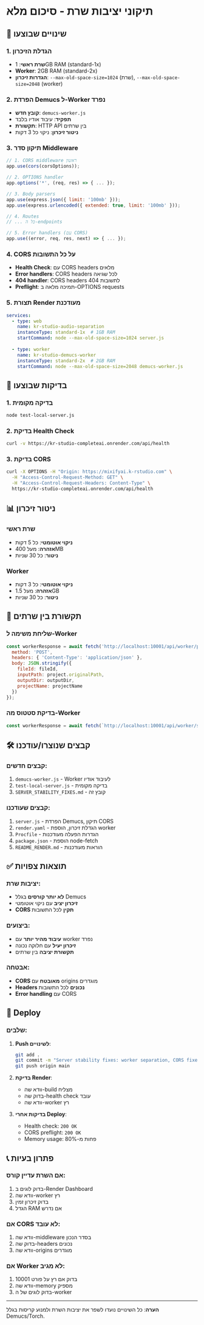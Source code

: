 # תיקוני יציבות שרת - סיכום מלא

## 🔧 שינויים שבוצעו

### 1. הגדלת הזיכרון
- **שרת ראשי**: 1GB RAM (standard-1x)
- **Worker**: 2GB RAM (standard-2x)
- **הגדרות זיכרון**: `--max-old-space-size=1024` (שרת), `--max-old-space-size=2048` (worker)

### 2. הפרדת Demucs ל-Worker נפרד
- **קובץ חדש**: `demucs-worker.js`
- **תפקיד**: עיבוד אודיו בלבד
- **תקשורת**: HTTP API בין שרתים
- **ניטור זיכרון**: ניקוי כל 3 דקות

### 3. תיקון סדר Middleware
```javascript
// 1. CORS middleware ראשון
app.use(cors(corsOptions));

// 2. OPTIONS handler
app.options('*', (req, res) => { ... });

// 3. Body parsers
app.use(express.json({ limit: '100mb' }));
app.use(express.urlencoded({ extended: true, limit: '100mb' }));

// 4. Routes
// ... כל ה-endpoints

// 5. Error handlers (עם CORS)
app.use((error, req, res, next) => { ... });
```

### 4. CORS על כל התשובות
- **Health Check**: עם CORS headers מלאים
- **Error handlers**: CORS headers לכל שגיאה
- **404 handler**: CORS headers לתשובות 404
- **Preflight**: תמיכה מלאה ב-OPTIONS requests

### 5. תצורת Render מעודכנת
```yaml
services:
  - type: web
    name: kr-studio-audio-separation
    instanceType: standard-1x  # 1GB RAM
    startCommand: node --max-old-space-size=1024 server.js
    
  - type: worker
    name: kr-studio-demucs-worker
    instanceType: standard-2x  # 2GB RAM
    startCommand: node --max-old-space-size=2048 demucs-worker.js
```

## 🧪 בדיקות שבוצעו

### 1. בדיקה מקומית
```bash
node test-local-server.js
```

### 2. בדיקת Health Check
```bash
curl -v https://kr-studio-completeai.onrender.com/api/health
```

### 3. בדיקת CORS
```bash
curl -X OPTIONS -H "Origin: https://mixifyai.k-rstudio.com" \
  -H "Access-Control-Request-Method: GET" \
  -H "Access-Control-Request-Headers: Content-Type" \
  https://kr-studio-completeai.onrender.com/api/health
```

## 📊 ניטור זיכרון

### שרת ראשי
- **ניקוי אוטומטי**: כל 5 דקות
- **אזהרה**: מעל 400MB
- **ניטור**: כל 30 שניות

### Worker
- **ניקוי אוטומטי**: כל 3 דקות
- **אזהרה**: מעל 1.5GB
- **ניטור**: כל 30 שניות

## 🔄 תקשורת בין שרתים

### שליחת משימה ל-Worker
```javascript
const workerResponse = await fetch('http://localhost:10001/api/worker/process', {
  method: 'POST',
  headers: { 'Content-Type': 'application/json' },
  body: JSON.stringify({
    fileId: fileId,
    inputPath: project.originalPath,
    outputDir: outputDir,
    projectName: projectName
  })
});
```

### בדיקת סטטוס מה-Worker
```javascript
const workerResponse = await fetch(`http://localhost:10001/api/worker/status/${fileId}`);
```

## 🛠️ קבצים שנוצרו/עודכנו

### קבצים חדשים:
1. `demucs-worker.js` - Worker לעיבוד אודיו
2. `test-local-server.js` - בדיקה מקומית
3. `SERVER_STABILITY_FIXES.md` - קובץ זה

### קבצים שעודכנו:
1. `server.js` - הפרדת Demucs, תיקון CORS
2. `render.yaml` - הגדלת זיכרון, הוספת worker
3. `Procfile` - הגדרות הפעלה מעודכנות
4. `package.json` - הוספת node-fetch
5. `README_RENDER.md` - הוראות מעודכנות

## ✅ תוצאות צפויות

### יציבות שרת:
- **לא יותר קורסים** בגלל Demucs
- **זיכרון יציב** עם ניקוי אוטומטי
- **CORS תקין** לכל התשובות

### ביצועים:
- **עיבוד מהיר יותר** עם worker נפרד
- **זיכרון יעיל** עם חלוקה נכונה
- **תקשורת יציבה** בין שרתים

### אבטחה:
- **CORS מאובטח** עם origins מוגדרים
- **Headers נכונים** לכל התשובות
- **Error handling** עם CORS

## 🚀 Deploy

### שלבים:
1. **Push לשינויים**:
   ```bash
   git add .
   git commit -m "Server stability fixes: worker separation, CORS fixes, memory optimization"
   git push origin main
   ```

2. **בדיקת Render**:
   - וודא שה-build מצליח
   - בדוק שה-health check עובד
   - וודא שה-worker רץ

3. **בדיקות אחרי Deploy**:
   - Health check: `200 OK`
   - CORS preflight: `200 OK`
   - Memory usage: פחות מ-80%

## 📞 פתרון בעיות

### אם השרת עדיין קורס:
1. בדוק לוגים ב-Render Dashboard
2. וודא שה-worker רץ
3. בדוק זיכרון זמין
4. הגדל RAM אם נדרש

### אם CORS לא עובד:
1. וודא שה-middleware בסדר הנכון
2. בדוק שה-headers נכונים
3. וודא שה-origins מוגדרים

### אם Worker לא מגיב:
1. בדוק אם רץ על פורט 10001
2. וודא שה-memory מספיק
3. בדוק לוגים של ה-worker

---

**הערה**: כל השינויים נועדו לשפר את יציבות השרת ולמנוע קריסות בגלל Demucs/Torch.
